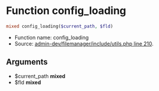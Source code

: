 Function config_loading
===========================





```php
mixed config_loading($current_path, $fld)
```

* Function name: config_loading
* Source: [admin-dev/filemanager/include/utils.php line 210](https://github.com/PrestaShop/PrestaShop/blob/1.6.0.7/admin-dev/filemanager/include/utils.php#L210).

Arguments
---------

* $current_path **mixed**
* $fld **mixed**

